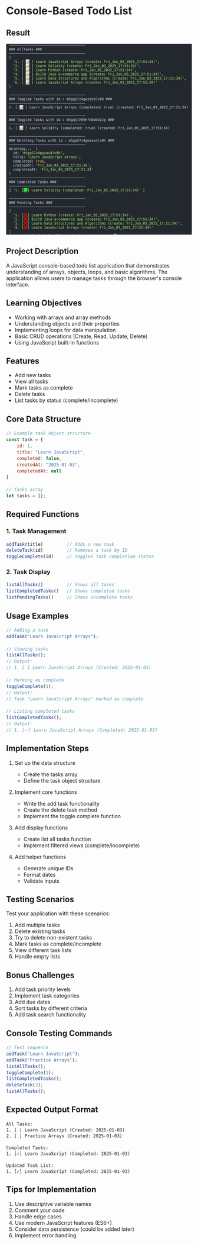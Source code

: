 # Console-Based Todo List

## Result
![alt text](image.png)
## Project Description
A JavaScript console-based todo list application that demonstrates understanding of arrays, objects, loops, and basic algorithms. The application allows users to manage tasks through the browser's console interface.

## Learning Objectives
- Working with arrays and array methods
- Understanding objects and their properties
- Implementing loops for data manipulation
- Basic CRUD operations (Create, Read, Update, Delete)
- Using JavaScript built-in functions

## Features
- Add new tasks
- View all tasks
- Mark tasks as complete
- Delete tasks
- List tasks by status (complete/incomplete)

## Core Data Structure
```javascript
// Example task object structure
const task = {
    id: 1,
    title: "Learn JavaScript",
    completed: false,
    createdAt: "2025-01-03",
    completedAt: null
}

// Tasks array
let tasks = [];
```

## Required Functions

### 1. Task Management
```javascript
addTask(title)         // Adds a new task
deleteTask(id)         // Removes a task by ID
toggleComplete(id)     // Toggles task completion status
```

### 2. Task Display
```javascript
listAllTasks()         // Shows all tasks
listCompletedTasks()   // Shows completed tasks
listPendingTasks()     // Shows incomplete tasks
```

## Usage Examples
```javascript
// Adding a task
addTask("Learn JavaScript Arrays");

// Viewing tasks
listAllTasks();
// Output:
// 1. [ ] Learn JavaScript Arrays (Created: 2025-01-03)

// Marking as complete
toggleComplete(1);
// Output:
// Task "Learn JavaScript Arrays" marked as complete

// Listing completed tasks
listCompletedTasks();
// Output:
// 1. [✓] Learn JavaScript Arrays (Completed: 2025-01-03)
```

## Implementation Steps

1. Set up the data structure
   - Create the tasks array
   - Define the task object structure

2. Implement core functions
   - Write the add task functionality
   - Create the delete task method
   - Implement the toggle complete function

3. Add display functions
   - Create list all tasks function
   - Implement filtered views (complete/incomplete)

4. Add helper functions
   - Generate unique IDs
   - Format dates
   - Validate inputs

## Testing Scenarios

Test your application with these scenarios:
1. Add multiple tasks
2. Delete existing tasks
3. Try to delete non-existent tasks
4. Mark tasks as complete/incomplete
5. View different task lists
6. Handle empty lists

## Bonus Challenges

1. Add task priority levels
2. Implement task categories
3. Add due dates
4. Sort tasks by different criteria
5. Add task search functionality

## Console Testing Commands
```javascript
// Test sequence
addTask("Learn JavaScript");
addTask("Practice Arrays");
listAllTasks();
toggleComplete(1);
listCompletedTasks();
deleteTask(2);
listAllTasks();
```

## Expected Output Format
```
All Tasks:
1. [ ] Learn JavaScript (Created: 2025-01-03)
2. [ ] Practice Arrays (Created: 2025-01-03)

Completed Tasks:
1. [✓] Learn JavaScript (Completed: 2025-01-03)

Updated Task List:
1. [✓] Learn JavaScript (Completed: 2025-01-03)
```

## Tips for Implementation
1. Use descriptive variable names
2. Comment your code
3. Handle edge cases
4. Use modern JavaScript features (ES6+)
5. Consider data persistence (could be added later)
6. Implement error handling
